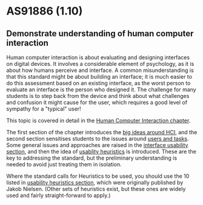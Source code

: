 # AS91886 (1.10)

## Demonstrate understanding of human computer interaction

Human computer interaction is about evaluating and designing interfaces on digital devices.
It involves a considerable element of psychology, as it is about how humans perceive and interface.
A common misunderstanding is that this standard might be about building an interface; it is much easier to do this assessment based on an existing interface, as the worst person to evaluate an interface is the person who designed it.
The challenge for many students is to step back from the device and think about what challenges and confusion it might cause for the user, which requires a good level of sympathy for a "typical" user!

This topic is covered in detail in the [Human Computer Interaction chapter](chapters/human-computer-interaction.html).

The first section of the chapter introduces the [big ideas around HCI](chapters/human-computer-interaction.html#whats-the-big-picture), and the second section sensitises students to the issues around [users and tasks](chapters/human-computer-interaction.html#users-and-tasks).
Some general issues and approaches are raised in the [interface usability section](chapters/human-computer-interaction.html#interface-usability), and then the idea of [usablity heuristics](chapters/human-computer-interaction.html#usability-heuristics) is introduced.
These are the key to addressing the standard, but the preliminary understanding is needed to avoid just treating them in isolation.

Where the standard calls for Heuristics to be used, you should use the 10 listed in [usability heuristics section](chapters/human-computer-interaction.html#usability-heuristics), which were originally published by Jakob Nielsen.
(Other sets of heuristics exist, but these ones are widely used and fairly straight-forward to apply.)
